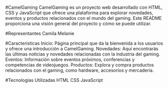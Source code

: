 #CamelGaming
CamelGaming es un proyecto web desarrollado con HTML, CSS y JavaScript que ofrece una plataforma para explorar novedades, eventos y productos relacionados con el mundo del gaming. Este README proporciona una visión general del proyecto y cómo se puede utilizar.

#Representantes
 Camila
 Melanie

#Características
Inicio: Página principal que da la bienvenida a los usuarios y ofrece una introducción a CamelGaming.
Novedades: Aquí encontrarás las últimas noticias y novedades relacionadas con la industria del gaming.
Eventos: Información sobre eventos próximos, conferencias y competencias de videojuegos.
Productos: Explora y compra productos relacionados con el gaming, como hardware, accesorios y mercaderia.

#Tecnologías Utilizadas
HTML
CSS
JavaScript

